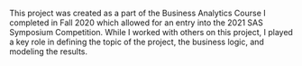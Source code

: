 This project was created as a part of the Business Analytics Course I completed in Fall 2020 which allowed for an entry into the 2021 SAS Symposium Competition. While I worked with others on this project, I played a key role in defining the topic of the project, the business logic, and modeling the results.
